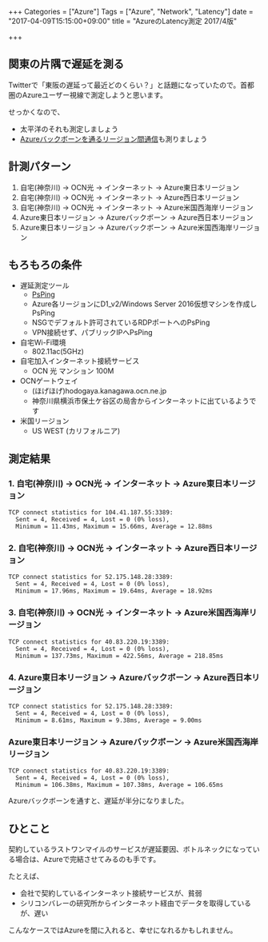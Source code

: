 +++
Categories = ["Azure"]
Tags = ["Azure", "Network", "Latency"]
date = "2017-04-09T15:15:00+09:00"
title = "AzureのLatency測定 2017/4版"

+++

## 関東の片隅で遅延を測る
Twitterで「東阪の遅延って最近どのくらい？」と話題になっていたので。首都圏のAzureユーザー視線で測定しようと思います。

せっかくなので、

* 太平洋のそれも測定しましょう
* [Azureバックボーンを通るリージョン間通信](https://azure.microsoft.com/en-us/blog/how-microsoft-builds-its-fast-and-reliable-global-network/)も測りましょう

## 計測パターン

1. 自宅(神奈川) -> OCN光 -> インターネット -> Azure東日本リージョン
2. 自宅(神奈川) -> OCN光 -> インターネット -> Azure西日本リージョン
3. 自宅(神奈川) -> OCN光 -> インターネット -> Azure米国西海岸リージョン
4. Azure東日本リージョン -> Azureバックボーン -> Azure西日本リージョン
5. Azure東日本リージョン -> Azureバックボーン -> Azure米国西海岸リージョン

## もろもろの条件

* 遅延測定ツール
  * [PsPing](https://technet.microsoft.com/en-us/sysinternals/psping.aspx)
  * Azure各リージョンにD1_v2/Windows Server 2016仮想マシンを作成しPsPing
  * NSGでデフォルト許可されているRDPポートへのPsPing
  * VPN接続せず、パブリックIPへPsPing
* 自宅Wi-Fi環境
  * 802.11ac(5GHz)
* 自宅加入インターネット接続サービス
  * OCN 光 マンション 100M
* OCNゲートウェイ
  * (ほげほげ)hodogaya.kanagawa.ocn.ne.jp
  * 神奈川県横浜市保土ケ谷区の局舎からインターネットに出ているようです
* 米国リージョン
  * US WEST (カリフォルニア)

## 測定結果

### 1. 自宅(神奈川) -> OCN光 -> インターネット -> Azure東日本リージョン

```
TCP connect statistics for 104.41.187.55:3389:
  Sent = 4, Received = 4, Lost = 0 (0% loss),
  Minimum = 11.43ms, Maximum = 15.66ms, Average = 12.88ms
```

### 2. 自宅(神奈川) -> OCN光 -> インターネット -> Azure西日本リージョン

```
TCP connect statistics for 52.175.148.28:3389:
  Sent = 4, Received = 4, Lost = 0 (0% loss),
  Minimum = 17.96ms, Maximum = 19.64ms, Average = 18.92ms
```

### 3. 自宅(神奈川) -> OCN光 -> インターネット -> Azure米国西海岸リージョン

```
TCP connect statistics for 40.83.220.19:3389:
  Sent = 4, Received = 4, Lost = 0 (0% loss),
  Minimum = 137.73ms, Maximum = 422.56ms, Average = 218.85ms
```

### 4. Azure東日本リージョン -> Azureバックボーン -> Azure西日本リージョン

```
TCP connect statistics for 52.175.148.28:3389:
  Sent = 4, Received = 4, Lost = 0 (0% loss),
  Minimum = 8.61ms, Maximum = 9.38ms, Average = 9.00ms
```

### Azure東日本リージョン -> Azureバックボーン -> Azure米国西海岸リージョン

```
TCP connect statistics for 40.83.220.19:3389:
  Sent = 4, Received = 4, Lost = 0 (0% loss),
  Minimum = 106.38ms, Maximum = 107.38ms, Average = 106.65ms
```

Azureバックボーンを通すと、遅延が半分になりました。

## ひとこと

契約しているラストワンマイルのサービスが遅延要因、ボトルネックになっている場合は、Azureで完結させてみるのも手です。

たとえば、

* 会社で契約しているインターネット接続サービスが、貧弱
* シリコンバレーの研究所からインターネット経由でデータを取得しているが、遅い

こんなケースではAzureを間に入れると、幸せになれるかもしれません。